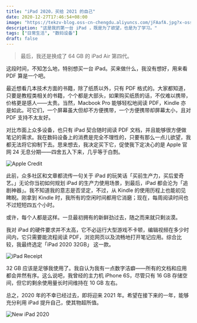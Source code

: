 ```yaml
---
title: "iPad 2020，买给 2021 的自己"
date: 2020-12-27T17:46:54+08:00
image: "https://tekzv-blog.oss-cn-chengdu.aliyuncs.com/jFAafA.jpg?x-oss-process=style/webp"
description: "这是我的第一台 iPad ，既是为了欲望，也是为了学习。"
tags: ["日常生活", "数码设备"]
draft: false
---
```


> 最后，我还是换成了 64 GB 的 iPad Air 第四代。

这段时间，不知怎么地，特别想买一台 iPad。买来做什么，我没有想好，用来看 PDF 算是一个吧。

最近想看几本技术方面的书籍，除了纸质以外，只有 PDF 格式的。大家都知道，只要是教程类相关的书籍，个个都是大部头，如果购买纸质的话，不仅难以携带，价格更是感人——太贵。当然，Macbook Pro 能够轻松地阅读 PDF，Kindle 亦是如此。可它们，一个屏幕虽大但却不方便携带，一个方便携带却屏幕太小，且对 PDF 支持不太友好。

对比市面上众多设备，也只有 iPad 契合随时阅读 PDF 文档，并且能够很方便做笔记的需求。我在数码设备上的消费是完全不理性的，只要有那么一点儿欲望，我都无法将它抑制下去。思来想去，我决定买下它，促使我下定决心的是 Apple 官网 24 无息分期——四舍五入下来，几乎等于白剽。

![Apple Credit](https://tekzv-blog.oss-cn-chengdu.aliyuncs.com/GtSR2i.png?x-oss-process=style/webp)

此前，众多社区和文章都流传一句关于 iPad 的玩笑话「买前生产力，买后爱奇艺。」无论你当初如何规划 iPad 的生产力使用场景，到最后，iPad 都会沦为「追剧神器」。我不知道我的意志是否坚定，不过，从 Kindle 的使用历程上也能初见睥睨。刚拿到 Kindle 时，我所有的空闲时间都用它消磨；现在，每周阅读时间也不过短短四五个小时。

或许，每个人都是这样。一旦最初拥有的新鲜劲过去，随之而来就只剩淡漠。

我对 iPad 的硬件要求并不太高，它不必运行大型游戏不卡顿，编辑视频在多少时间内，它只需要能流程阅读 PDF，浏览网页以及流畅地打开笔记应用。综合比较，我最终选定「iPad 2020 32GB」 这一款。

![iPad Receipt](https://tekzv-blog.oss-cn-chengdu.aliyuncs.com/hmBFMI.jpeg?x-oss-process=style/webp)

32 GB 应该是足够我使用了。我自认为我有一点数字洁癖——所有的文档和应用都会井然有序。这么说吧，我曾经的主力机 iPhone 6S，尽管只有 16 GB 存储空间，但它的剩余使用量长时间维持在 10 GB 左右。

总之，2020 年的不幸已经过去，即将迎来 2021 年。希望在接下来的一年，能够充分利用 iPad 提升自己，使其物超所值。

![New iPad 2020](https://tekzv-blog.oss-cn-chengdu.aliyuncs.com/tGD7Zw.jpeg?x-oss-process=style/webp)
